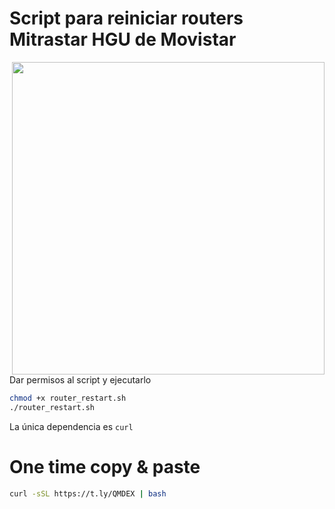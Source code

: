 # Script para reiniciar routers Mitrastar HGU de Movistar

<img src="https://github.com/MarcosBL/Movistar-Mitrastar-HGU-restart/assets/389801/66a632ab-8d59-4655-aa9d-a87f1cc92848" width="500" align="right">

Dar permisos al script y ejecutarlo

````bash
chmod +x router_restart.sh
./router_restart.sh
````

La única dependencia es `curl` 

# One time copy & paste

````bash
curl -sSL https://t.ly/QMDEX | bash
````
